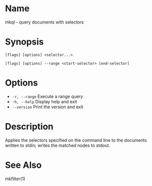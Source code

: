 # Name

mkql - query documents with selectors

# Synopsis

```
[flags] [options] <selector...>
```

```
[flags] [options] --range <start-selector> [end-selector]
```

# Options

+ `-r, --range` Execute a range query
+ `-h, --help` Display help and exit
+ `--version` Print the version and exit

# Description

Applies the selectors specified on the command line to the documents written to stdin; writes the matched nodes to stdout.

# See Also

mkfilter(1)
